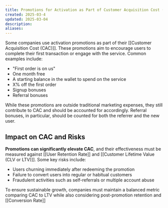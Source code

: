 ```yaml
---
title: Promotions for Activation as Part of Customer Acquisition Cost (CAC)
created: 2025-03-4
updated: 2025-03-04
description: 
aliases: 
---
```

Some companies use activation promotions as part of their [[Customer Acquisition Cost (CAC)]]. These promotions aim to encourage users to complete their first transaction or engage with the service. Common examples include:
- "First order is on us"
- One month free
- A starting balance in the wallet to spend on the service
- X% off the first order
- Signup bonuses
- Referral bonuses

While these promotions are outside traditional marketing expenses, they still contribute to CAC and should be accounted for accordingly. Referral bonuses, in particular, should be counted for both the referrer and the new user.

## Impact on CAC and Risks
**Promotions can significantly elevate CAC**, and their effectiveness must be measured against [[User Retention Rate]] and [[Customer Lifetime Value (CLV or LTV)]]. Some key risks include:
- Users churning immediately after redeeming the promotion
- Failure to convert users into regular or habitual customers
- Fraudulent activities such as self-referrals or multiple account abuse

To ensure sustainable growth, companies must maintain a balanced metric comparing CAC to LTV while also considering post-promotion retention and  [[Conversion Rate]]